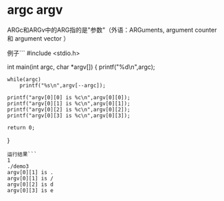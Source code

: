 # argc argv
ARGc和ARGv中的ARG指的是"参数"（外语：ARGuments, argument counter 和 argument vector ）

例子```
#include <stdio.h>

int main(int argc, char *argv[])
{
    printf("%d\n",argc);

    while(argc)
        printf("%s\n",argv[--argc]);

    printf("argv[0][0] is %c\n",argv[0][0]);
    printf("argv[0][1] is %c\n",argv[0][1]);
    printf("argv[0][2] is %c\n",argv[0][2]);
    printf("argv[0][3] is %c\n",argv[0][3]);

    return 0;
}

```
运行结果```
1
./demo3
argv[0][1] is .
argv[0][1] is /
argv[0][2] is d
argv[0][3] is e
```

